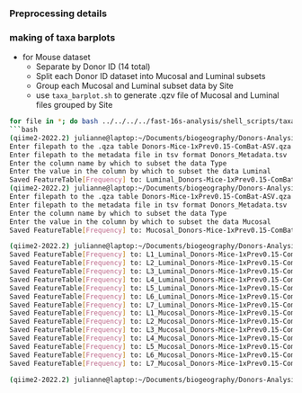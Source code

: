 ### Preprocessing details 




### making of taxa barplots 
- for Mouse dataset 
	- Separate by Donor ID (14 total)
	- Split each Donor ID dataset into Mucosal and Luminal subsets 
	- Group each Mucosal and Luminal subset data by Site 
	- use `taxa_barplot.sh` to generate .qzv file of Mucosal and Luminal files grouped by Site 
```bash
for file in *; do bash ../../../../fast-16s-analysis/shell_scripts/taxabarplot.sh $file ../../taxonomy.qza ../Site_Metadata.tsv; done ```
```bash
(qiime2-2022.2) julianne@laptop:~/Documents/biogeography/Donors-Analysis$ bash ../../fast-16s-analysis/shell_scripts/filter-ASV-by-metadata.sh Donors-Mice-1xPrev0.15-ComBat-ASV.qza Donors_Metadata.tsv Type Luminal
Enter filepath to the .qza table Donors-Mice-1xPrev0.15-ComBat-ASV.qza
Enter filepath to the metadata file in tsv format Donors_Metadata.tsv
Enter the column name by which to subset the data Type
Enter the value in the column by which to subset the data Luminal
Saved FeatureTable[Frequency] to: Luminal_Donors-Mice-1xPrev0.15-ComBat-ASV.qza
(qiime2-2022.2) julianne@laptop:~/Documents/biogeography/Donors-Analysis$ bash ../../fast-16s-analysis/shell_scripts/filter-ASV-by-metadata.sh Donors-Mice-1xPrev0.15-ComBat-ASV.qza Donors_Metadata.tsv Type Mucosal
Enter filepath to the .qza table Donors-Mice-1xPrev0.15-ComBat-ASV.qza
Enter filepath to the metadata file in tsv format Donors_Metadata.tsv
Enter the column name by which to subset the data Type
Enter the value in the column by which to subset the data Mucosal
Saved FeatureTable[Frequency] to: Mucosal_Donors-Mice-1xPrev0.15-ComBat-ASV.qza

```

```bash
(qiime2-2022.2) julianne@laptop:~/Documents/biogeography/Donors-Analysis/site_subsets$ for file in *; do bash ../../../fast-16s-analysis/shell_scripts/collapse-taxa.sh $file ../taxonomy.qza ; done
Saved FeatureTable[Frequency] to: L1_Luminal_Donors-Mice-1xPrev0.15-ComBat-ASV.qza
Saved FeatureTable[Frequency] to: L2_Luminal_Donors-Mice-1xPrev0.15-ComBat-ASV.qza
Saved FeatureTable[Frequency] to: L3_Luminal_Donors-Mice-1xPrev0.15-ComBat-ASV.qza
Saved FeatureTable[Frequency] to: L4_Luminal_Donors-Mice-1xPrev0.15-ComBat-ASV.qza
Saved FeatureTable[Frequency] to: L5_Luminal_Donors-Mice-1xPrev0.15-ComBat-ASV.qza
Saved FeatureTable[Frequency] to: L6_Luminal_Donors-Mice-1xPrev0.15-ComBat-ASV.qza
Saved FeatureTable[Frequency] to: L7_Luminal_Donors-Mice-1xPrev0.15-ComBat-ASV.qza
Saved FeatureTable[Frequency] to: L1_Mucosal_Donors-Mice-1xPrev0.15-ComBat-ASV.qza
Saved FeatureTable[Frequency] to: L2_Mucosal_Donors-Mice-1xPrev0.15-ComBat-ASV.qza
Saved FeatureTable[Frequency] to: L3_Mucosal_Donors-Mice-1xPrev0.15-ComBat-ASV.qza
Saved FeatureTable[Frequency] to: L4_Mucosal_Donors-Mice-1xPrev0.15-ComBat-ASV.qza
Saved FeatureTable[Frequency] to: L5_Mucosal_Donors-Mice-1xPrev0.15-ComBat-ASV.qza
Saved FeatureTable[Frequency] to: L6_Mucosal_Donors-Mice-1xPrev0.15-ComBat-ASV.qza
Saved FeatureTable[Frequency] to: L7_Mucosal_Donors-Mice-1xPrev0.15-ComBat-ASV.qza
```

```bash
(qiime2-2022.2) julianne@laptop:~/Documents/biogeography/Donors-Analysis/site_subsets$ for file in *; do bash ../../../fast-16s-analysis/shell_scripts/4-qiime-tools-export.sh $file; done

```